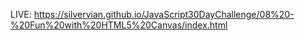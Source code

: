 LIVE: https://silvervian.github.io/JavaScript30DayChallenge/08%20-%20Fun%20with%20HTML5%20Canvas/index.html
